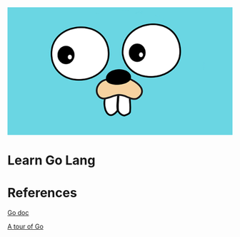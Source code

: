 <div style="display: flex; justify-content: center;">
  <img src="./img/banner.png"/>
</div>

# Learn Go Lang 

# References
[Go doc](https://golang.org/doc/)

[A tour of Go](https://tour.golang.org/list)
